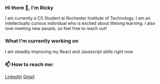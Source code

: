 ### Hi there 👋, I'm Ricky
I am currently a CS Student at Rochester Institute of Technology. I am an intellectually curious individual who is excited about lifelong learning. I also love meeting new people, so feel free to reach out!


### What I'm currently working on
I am steadily improving my React and Javascript skills right now.


### 📫 How to reach me:
[LinkedIn](https://www.linkedin.com/in/riccardi-dalexis-255270186/)
[Gmail](mailto:rod7760@rit.edu)
